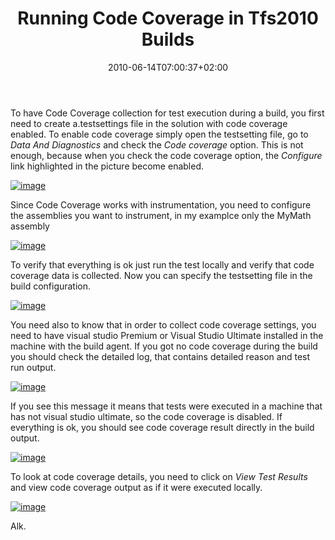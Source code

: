 ﻿---
title: "Running Code Coverage in Tfs2010 Builds"
description: ""
date: 2010-06-14T07:00:37+02:00
draft: false
tags: [TFS Build]
categories: [Team Foundation Server]
---
To have Code Coverage collection for test execution during a build, you first need to create a.testsettings file in the solution with code coverage enabled. To enable code coverage simply open the testsetting file, go to *Data And Diagnostics* and check the *Code coverage* option. This is not enough, because when you check the code coverage option, the *Configure* link highlighted in the picture become enabled.

[![image](https://www.codewrecks.com/blog/wp-content/uploads/2010/06/image_thumb21.png "image")](https://www.codewrecks.com/blog/wp-content/uploads/2010/06/image21.png)

Since Code Coverage works with instrumentation, you need to configure the assemblies you want to instrument, in my examplce only the MyMath assembly

[![image](https://www.codewrecks.com/blog/wp-content/uploads/2010/06/image_thumb22.png "image")](https://www.codewrecks.com/blog/wp-content/uploads/2010/06/image22.png)

To verify that everything is ok just run the test locally and verify that code coverage data is collected. Now you can specify the testsetting file in the build configuration.

[![image](https://www.codewrecks.com/blog/wp-content/uploads/2010/06/image_thumb23.png "image")](https://www.codewrecks.com/blog/wp-content/uploads/2010/06/image23.png)

You need also to know that in order to collect code coverage settings, you need to have visual studio Premium or Visual Studio Ultimate installed in the machine with the build agent. If you got no code coverage during the build you should check the detailed log, that contains detailed reason and test run output.

[![image](https://www.codewrecks.com/blog/wp-content/uploads/2010/06/image_thumb24.png "image")](https://www.codewrecks.com/blog/wp-content/uploads/2010/06/image24.png)

If you see this message it means that tests were executed in a machine that has not visual studio ultimate, so the code coverage is disabled. If everything is ok, you should see code coverage result directly in the build output.

[![image](https://www.codewrecks.com/blog/wp-content/uploads/2010/06/image_thumb25.png "image")](https://www.codewrecks.com/blog/wp-content/uploads/2010/06/image25.png)

To look at code coverage details, you need to click on *View Test Results* and view code coverage output as if it were executed locally.

[![image](https://www.codewrecks.com/blog/wp-content/uploads/2010/06/image_thumb26.png "image")](https://www.codewrecks.com/blog/wp-content/uploads/2010/06/image26.png)

Alk.

